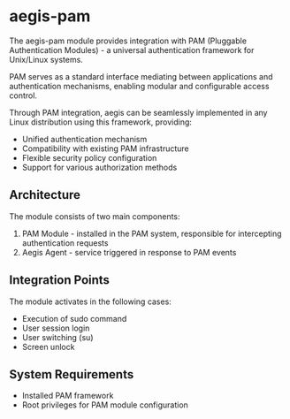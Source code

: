 # aegis-pam

The aegis-pam module provides integration with PAM (Pluggable Authentication Modules) - a universal authentication framework for Unix/Linux systems.

PAM serves as a standard interface mediating between applications and authentication mechanisms, enabling modular and configurable access control.

Through PAM integration, aegis can be seamlessly implemented in any Linux distribution using this framework, providing:

- Unified authentication mechanism
- Compatibility with existing PAM infrastructure
- Flexible security policy configuration
- Support for various authorization methods

## Architecture

The module consists of two main components:
1. PAM Module - installed in the PAM system, responsible for intercepting authentication requests
2. Aegis Agent - service triggered in response to PAM events

## Integration Points

The module activates in the following cases:
- Execution of sudo command
- User session login
- User switching (su)
- Screen unlock

## System Requirements

- Installed PAM framework
- Root privileges for PAM module configuration